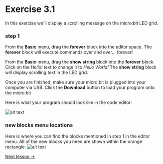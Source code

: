 # Exercise 3.1
In this exercise we'll display a scrolling message on the micro:bit LED grid.

### step 1
From the **Basic** menu, drag the **forever** block into the editor space. The **forever** block will execute commands over and over... forever!

From the **Basic** menu, drag the **show string** block into the **forever** block. Click on the *Hello!* text to change it to *Hello World!* The **show string** block will display scrolling text in the LED grid.

Once you are finished, make sure your micro:bit is plugged into your computer via USB. Click the **Download** button to load your program onto the micro:bit

Here is what your program should look like in the code editor:

![alt text](https://github.com/fusecodecamp2018/BuildingMicrocontrollerGames/blob/master/lesson-3/exercise-3.1/hello-world-blockly.png "exercise 3.1 hello world program")

### new blocks menu locations
Here is where you can find the blocks mentioned in step 1 in the editor menu. All of the new blocks you need are shown within the orange rectangle:
![alt text](https://github.com/fusecodecamp2018/BuildingMicrocontrollerGames/blob/master/lesson-3/exercise-3.1/new-blocks-menu-locations.png "exercise 3.1 blockly menu locations")

[Next lesson ->](../lesson-3.2)
